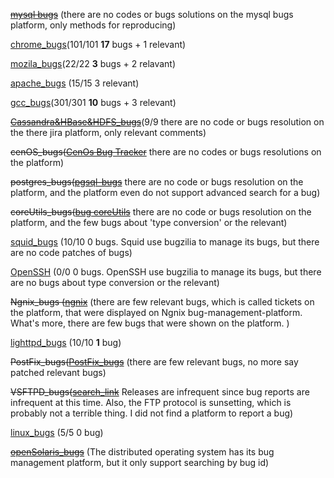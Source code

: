 
~~[mysql bugs](https://github.com/tanhuang01/bugstatics/blob/main/mysql_bugs.md)~~ (there are no codes or bugs solutions on the mysql bugs platform, only methods for reproducing)

[chrome_bugs](https://github.com/tanhuang01/bugstatics/blob/main/chromium_bugs.md)(101/101 **17** bugs + 1 relevant)

[mozila_bugs](https://github.com/tanhuang01/bugstatics/blob/main/mozila_bugs.md)(22/22 **3** bugs + 2 relavant)

[apache_bugs](https://github.com/tanhuang01/bugstatics/blob/main/apache_bugs.md) (15/15 3 relevant) 

[gcc_bugs](https://github.com/tanhuang01/bugstatics/blob/main/GCC_bugs.md)(301/301 **10** bugs + 3 relevant)

~~[Cassandra&HBase&HDFS_bugs](https://github.com/tanhuang01/bugstatics/blob/main/Cassandra_Hbase_HDFS_bugs.md)~~(9/9 there are no code or bugs resolution on the there jira platform, only relevant comments)

~~cenOS_bugs([CenOs Bug Tracker](https://bugs.centos.org/view_all_bug_page.php?refresh=true)~~ there are no codes or bugs resolutions on the platform)

~~postgres_bugs([pgsql-bugs](https://www.postgresql.org/list/pgsql-bugs/)~~ there are no code or bugs resolution on the platform, and the platform even do not support advanced search for a bug)

~~coreUtils_bugs([bug coreUtils](https://lists.gnu.org/archive/cgi-bin/namazu.cgi?query=%22type+conversion%22+%7C+%22type+casting%22+%7C+%22type+coercion%22+%7C+%22type+juggling%22+%7C+%22type+confuion%22+%7C+%22upcast%22+%7C+%22downcast%22&submit=Search%21&idxname=bug-coreutils&max=100&result=normal&sort=score)~~ there are no code or bugs resolution on the platform, and the few bugs about 'type conversion' or the relevant)

[squid_bugs](https://github.com/tanhuang01/bugstatics/blob/main/squid_bugs.md) (10/10 0 bugs. Squid use bugzilia to manage its bugs, but there are no code patches of bugs)

[OpenSSH](https://bugzilla.mindrot.org/buglist.cgi?bug_status=__closed__&content=%22type%20conversion%22%20%7C%20%22type%20casting%22%20%7C%20%22type%20coercion%22%20%7C%20%22type%20juggling%22%20%7C%20%22type%20confusion%22%20%7C%20%22downcast%22%20%7C%20%22upcast%22&no_redirect=1&order=Importance&query_format=specific) (0/0 0 bugs. OpenSSH use bugzilia to manage its bugs, but there are no bugs about type conversion or the relevant)

~~Ngnix_bugs ([ngnix](https://trac.nginx.org/nginx/ticket/1368#no1)~~ (there are few relevant bugs, which is called tickets on the platform, that were displayed on Ngnix bug-management-platform. What's more, there are few bugs that were shown on the platform. )

[lighttpd_bugs](https://github.com/tanhuang01/bugstatics/blob/main/lighttpd_bugs.md) (10/10 **1** bug)

~~PostFix_bugs([PostFix_bugs](https://rt.cpan.org/Search/Simple.html)~~ (there are few relevant bugs, no more say patched relevant bugs)

~~VSFTPD_bugs([search_link](https://bugs.launchpad.net/ubuntu/+source/vsftpd)~~ Releases are infrequent since bug reports are infrequent at this time. Also, the FTP protocol is sunsetting, which is probably not a terrible thing. I did not find a platform to report a bug)

[linux_bugs](https://bugzilla.kernel.org/buglist.cgi?bug_status=__closed__&content=%22type%20conversion%22%20%7C%20%22type%20casting%22%20%7C%20%22type%20coercion%22%20%7C%20%22type%20juggling%22%20%7C%20%22type%20confusion%22%20%7C%20%22downcast%22%20%7C%20%22upcast%22&no_redirect=1&order=Importance&query_format=specific) (5/5 0 bug)

~~[openSolaris_bugs](https://illumos.org/opensolaris/bugdb/bug.html)~~ (The distributed operating system has its bug management platform, but it only support searching by bug id)




